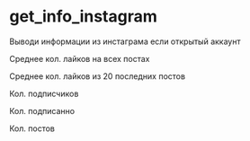 # get_info_instagram
<p>Выводи информации из инстаграма если открытый аккаунт 
<p>Среднее кол. лайков на всех постах
<p>Среднее кол. лайков из 20 последних постов
<p>Кол. подписчиков
<p>Кол. подписанно 
<p>Кол. постов 
